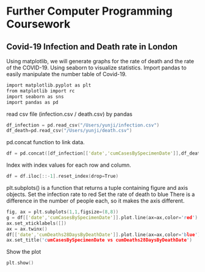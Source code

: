 # Further Computer Programming Coursework
## Covid-19 Infection and Death rate in London

Using matplotlib, we will generate graphs for the rate of death and the rate of the COVID-19.
Using seaborn to visualize statistics.
Import pandas to easily manipulate the number table of Covid-19.

```c
import matplotlib.pyplot as plt
from matplotlib import rc
import seaborn as sns
import pandas as pd

```
read csv file (infection.csv / death.csv) by pandas

```c
df_infection = pd.read_csv("/Users/yunji/infection.csv")
df_death=pd.read_csv("/Users/yunji/death.csv")

```
pd.concat function to link data.

```c
df = pd.concat([df_infection[['date','cumCasesBySpecimenDate']],df_death['cumDeaths28DaysByDeathDate']],axis=1)

```
Index with index values for each row and column.
```c
df = df.iloc[::-1].reset_index(drop=True)
```
plt.subplots() is a function that returns a tuple containing figure and axis objects.
Set the infection rate to red
Set the rate of death to blue
There is a difference in the number of people each, so it makes the axis different.
```c
fig, ax = plt.subplots(1,1,figsize=(8,8))
g = df[['date','cumCasesBySpecimenDate']].plot.line(ax=ax,color='red')
ax.set_xticklabels([])
ax = ax.twinx()
df[['date','cumDeaths28DaysByDeathDate']].plot.line(ax=ax,color='blue')
ax.set_title('cumCasesBySpecimenDate vs cumDeaths28DaysByDeathDate')

```
Show the plot
```c
plt.show()
```
